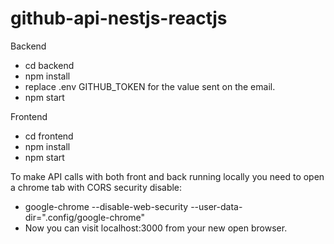 # github-api-nestjs-reactjs

Backend
- cd backend
- npm install
- replace .env GITHUB_TOKEN for the value sent on the email. 
- npm start

Frontend
- cd frontend
- npm install 
- npm start

To make API calls with both front and back running locally you need to open a chrome tab with CORS security disable:
- google-chrome --disable-web-security --user-data-dir=".config/google-chrome" 
- Now you can visit localhost:3000 from your new open browser.
